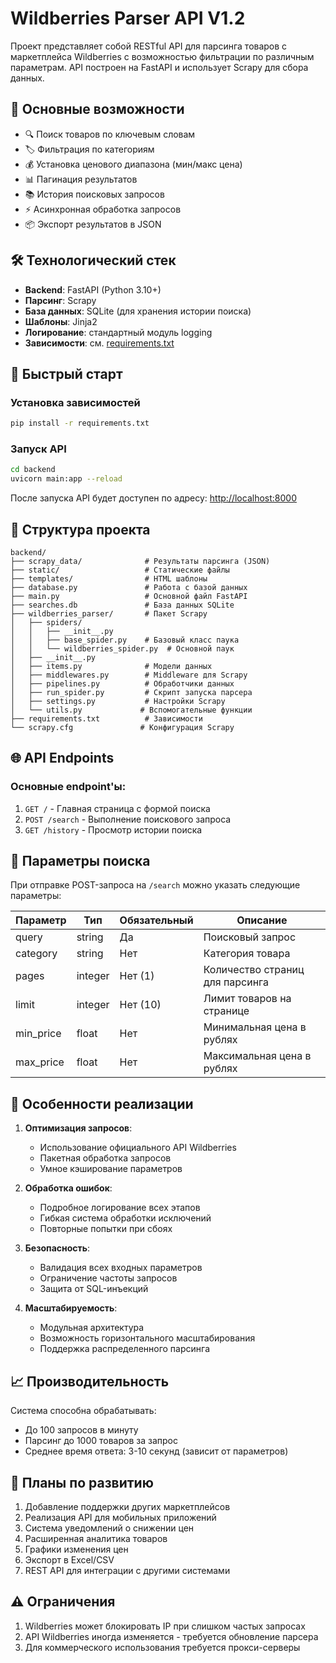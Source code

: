 
# Wildberries Parser API V1.2

Проект представляет собой RESTful API для парсинга товаров с маркетплейса Wildberries с возможностью фильтрации по различным параметрам. API построен на FastAPI и использует Scrapy для сбора данных.

## 📌 Основные возможности

- 🔍 Поиск товаров по ключевым словам
- 🏷 Фильтрация по категориям
- 💰 Установка ценового диапазона (мин/макс цена)
- 📊 Пагинация результатов
- 📚 История поисковых запросов
- ⚡ Асинхронная обработка запросов
- 📦 Экспорт результатов в JSON

## 🛠 Технологический стек

- **Backend**: FastAPI (Python 3.10+)
- **Парсинг**: Scrapy
- **База данных**: SQLite (для хранения истории поиска)
- **Шаблоны**: Jinja2
- **Логирование**: стандартный модуль logging
- **Зависимости**: см. [requirements.txt](requirements.txt)

## 🚀 Быстрый старт

### Установка зависимостей

```bash
pip install -r requirements.txt
```

### Запуск API
```bash
cd backend
uvicorn main:app --reload
```

После запуска API будет доступен по адресу: [http://localhost:8000](http://localhost:8000)


## 📂 Структура проекта

```
backend/
├── scrapy_data/              # Результаты парсинга (JSON)
├── static/                   # Статические файлы
├── templates/                # HTML шаблоны
├── database.py               # Работа с базой данных
├── main.py                   # Основной файл FastAPI
├── searches.db               # База данных SQLite
├── wildberries_parser/       # Пакет Scrapy
│   ├── spiders/
│   │   ├── __init__.py
│   │   ├── base_spider.py    # Базовый класс паука
│   │   └── wildberries_spider.py  # Основной паук
│   ├── __init__.py
│   ├── items.py              # Модели данных
│   ├── middlewares.py        # Middleware для Scrapy
│   ├── pipelines.py          # Обработчики данных
│   ├── run_spider.py         # Скрипт запуска парсера
│   ├── settings.py           # Настройки Scrapy
│   └── utils.py             # Вспомогательные функции
├── requirements.txt          # Зависимости
└── scrapy.cfg               # Конфигурация Scrapy
```

## 🌐 API Endpoints

### Основные endpoint'ы:

1. `GET /` - Главная страница с формой поиска
2. `POST /search` - Выполнение поискового запроса
3. `GET /history` - Просмотр истории поиска

## 🔧 Параметры поиска

При отправке POST-запроса на `/search` можно указать следующие параметры:

| Параметр    | Тип     | Обязательный | Описание                          |
|-------------|---------|--------------|-----------------------------------|
| query       | string  | Да           | Поисковый запрос                  |
| category    | string  | Нет          | Категория товара                  |
| pages       | integer | Нет (1)      | Количество страниц для парсинга   |
| limit       | integer | Нет (10)     | Лимит товаров на странице         |
| min_price   | float   | Нет          | Минимальная цена в рублях         |
| max_price   | float   | Нет          | Максимальная цена в рублях        |


## 🧩 Особенности реализации

1. **Оптимизация запросов**:
   - Использование официального API Wildberries
   - Пакетная обработка запросов
   - Умное кэширование параметров

2. **Обработка ошибок**:
   - Подробное логирование всех этапов
   - Гибкая система обработки исключений
   - Повторные попытки при сбоях

3. **Безопасность**:
   - Валидация всех входных параметров
   - Ограничение частоты запросов
   - Защита от SQL-инъекций

4. **Масштабируемость**:
   - Модульная архитектура
   - Возможность горизонтального масштабирования
   - Поддержка распределенного парсинга

## 📈 Производительность

Система способна обрабатывать:
- До 100 запросов в минуту
- Парсинг до 1000 товаров за запрос
- Среднее время ответа: 3-10 секунд (зависит от параметров)

## 🔮 Планы по развитию

1. Добавление поддержки других маркетплейсов
2. Реализация API для мобильных приложений
3. Система уведомлений о снижении цен
4. Расширенная аналитика товаров
5. Графики изменения цен
6. Экспорт в Excel/CSV
7. REST API для интеграции с другими системами

## ⚠️ Ограничения

1. Wildberries может блокировать IP при слишком частых запросах
2. API Wildberries иногда изменяется - требуется обновление парсера
3. Для коммерческого использования требуется прокси-серверы

